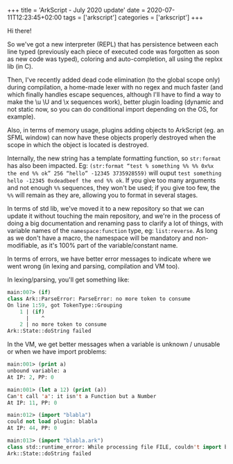 +++
title = 'ArkScript - July 2020 update'
date = 2020-07-11T12:23:45+02:00
tags = ['arkscript']
categories = ['arkscript']
+++

Hi there!

So we've got a new interpreter (REPL) that has persistence between each line typed (previously each piece of executed code was forgotten as soon as new code was typed), coloring and auto-completion, all using the replxx lib (in C).

Then, I've recently added dead code elimination (to the global scope only) during compilation, a home-made lexer with no regex and much faster (and which finally handles escape sequences, although I'll have to find a way to make the \u \U and \x sequences work), better plugin loading (dynamic and not static now, so you can do conditional import depending on the OS, for example).

Also, in terms of memory usage, plugins adding objects to ArkScript (eg. an SFML window) can now have these objects properly destroyed when the scope in which the object is located is destroyed.

Internally, the new string has a template formatting function, so `str:format` has also been impacted. Eg: `(str:format “test % something %% %% 0x%x the end %% ok” 256 “hello” -12345 3735928559)` will ouput `test something hello -12345 0xdeadbeef the end %% ok`. If you give too many arguments and not enough `%%` sequences, they won't be used; if you give too few, the `%%` will remain as they are, allowing you to format in several stages.

In terms of std lib, we've moved it to a new repository so that we can update it without touching the main repository, and we're in the process of doing a big documentation and renaming pass to clarify a lot of things, with variable names of the `namespace:function` type, eg: `list:reverse`. As long as we don't have a macro, the namespace will be mandatory and non-modifiable, as it's 100% part of the variable/constant name.

In terms of errors, we have better error messages to indicate where we went wrong (in lexing and parsing, compilation and VM too).

In lexing/parsing, you'll get something like:

```lisp
main:007> (if)
class Ark::ParseError: ParseError: no more token to consume
On line 1:59, got TokenType::Grouping
    1 | (if)
      |    ^
    2 | no more token to consume
Ark::State::doString failed
```

In the VM, we get better messages when a variable is unknown / unusable or when we have import problems:

```lisp
main:001> (print a)
unbound variable: a
At IP: 2, PP: 0

main:001> (let a 12) (print (a))
Can't call 'a': it isn't a Function but a Number
At IP: 11, PP: 0

main:012> (import "blabla")
could not load plugin: blabla
At IP: 44, PP: 0

main:013> (import "blabla.ark")
class std::runtime_error: While processing file FILE, couldn't import blabla.ark: file not found
Ark::State::doString failed
```

